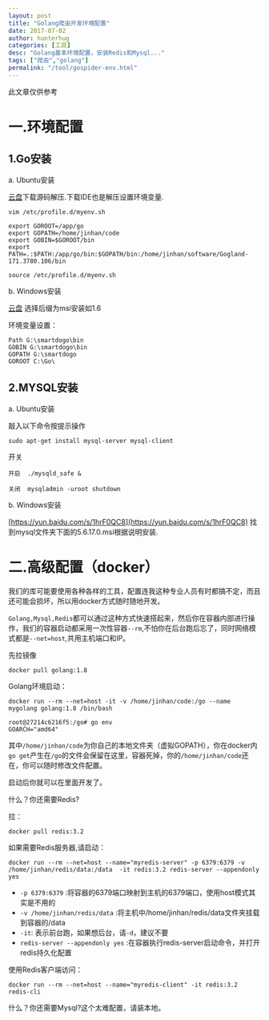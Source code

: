 ```yaml
---
layout: post
title: "Golang爬虫开发环境配置"
date: 2017-07-02
author: hunterhug
categories: [工具]
desc: "Golang基本环境配置，安装Redis和Mysql..."
tags: ["爬虫","golang"]
permalink: "/tool/gospider-env.html"
--- 
```


此文章仅供参考

# 一.环境配置

## 1.Go安装

a. Ubuntu安装

[云盘](https://yun.baidu.com/s/1jHKUGZG)下载源码解压.下载IDE也是解压设置环境变量.

```
vim /etc/profile.d/myenv.sh

export GOROOT=/app/go
export GOPATH=/home/jinhan/code
export GOBIN=$GOROOT/bin
export PATH=.:$PATH:/app/go/bin:$GOPATH/bin:/home/jinhan/software/Gogland-171.3780.106/bin

source /etc/profile.d/myenv.sh
```

b. Windows安装

[云盘](https://yun.baidu.com/s/1jHKUGZG) 选择后缀为msi安装如1.6

环境变量设置：

```
Path G:\smartdogo\bin
GOBIN G:\smartdogo\bin
GOPATH G:\smartdogo
GOROOT C:\Go\
```

## 2.MYSQL安装

a. Ubuntu安装

敲入以下命令按提示操作
```
sudo apt-get install mysql-server mysql-client
```

开关

```
开启  ./mysqld_safe &

关闭  mysqladmin -uroot shutdown
```

b. Windows安装

[https://yun.baidu.com/s/1hrF0QC8](https://yun.baidu.com/s/1hrF0QC8) 找到mysql文件夹下面的5.6.17.0.msi根据说明安装.

# 二.高级配置（docker）

我们的库可能要使用各种各样的工具，配置连我这种专业人员有时都搞不定，而且还可能会损坏，所以用docker方式随时随地开发。

`Golang,Mysql,Redis`都可以通过这种方式快速搭起来，然后你在容器内部进行操作，我们的容器启动都采用一次性容器`--rm`,不怕你在后台跑后忘了，同时网络模式都是`--net=host`,共用主机端口和IP。

先拉镜像

```
docker pull golang:1.8
```

Golang环境启动：

```
docker run --rm --net=host -it -v /home/jinhan/code:/go --name mygolang golang:1.8 /bin/bash

root@27214c6216f5:/go# go env
GOARCH="amd64"
```

其中`/home/jinhan/code`为你自己的本地文件夹（虚拟GOPATH），你在docker内`go get`产生在`/go`的文件会保留在这里，容器死掉，你的`/home/jinhan/code`还在，你可以随时修改文件配置。

启动后你就可以在里面开发了。

什么？你还需要Redis?

拉：

```
docker pull redis:3.2
```

如果需要Redis服务器,请启动：

```
docker run --rm --net=host --name="myredis-server" -p 6379:6379 -v /home/jinhan/redis/data:/data  -it redis:3.2 redis-server --appendonly yes
```

- `-p 6379:6379` :将容器的6379端口映射到主机的6379端口，使用host模式其实是不用的
- `-v /home/jinhan/redis/data` :将主机中/home/jinhan/redis/data文件夹挂载到容器的/data
- `-it`: 表示前台跑，如果想后台，请`-d`，建议不要
- `redis-server --appendonly yes` :在容器执行redis-server启动命令，并打开redis持久化配置

使用Redis客户端访问：

```
docker run --rm --net=host --name="myredis-client" -it redis:3.2 redis-cli
```

什么？你还需要Mysql?这个太难配置，请装本地。